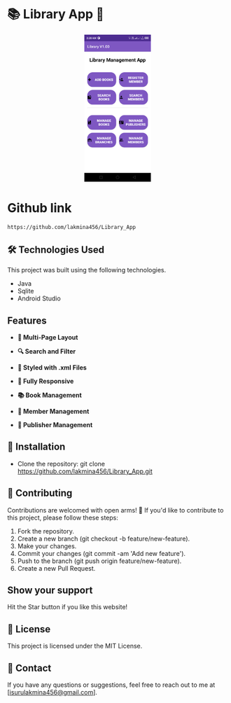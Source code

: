 # 📚 Library App 📖
<div align="center">
    <img alt="Demo" src="Screenshots/Screenshot_20240511-022802.png" width="30%" />
</div>

# Github link 

	https://github.com/lakmina456/Library_App

## **🛠️ Technologies Used**

This project was built using the following technologies.

- Java
- Sqlite
- Android Studio

## **Features**

- **📖 Multi-Page Layout**

- **🔍 Search and Filter**

- **🎨 Styled with .xml Files**

- **📱 Fully Responsive**

- **📚 Book Management**

- **👥 Member Management**

- **🏢 Publisher Management**

## **🚀 Installation**
- Clone the repository: git clone https://github.com/lakmina456/Library_App.git

## 🤝 Contributing

Contributions are welcomed with open arms! 🙌 If you'd like to contribute to this project, 
please follow these steps:

1. Fork the repository.
2. Create a new branch (git checkout -b feature/new-feature).
3. Make your changes.
4. Commit your changes (git commit -am 'Add new feature').
5. Push to the branch (git push origin feature/new-feature).
6. Create a new Pull Request.

## **Show your support**

Hit the Star button if you like this website!

## **📝 License**
This project is licensed under the MIT License.

## **📧 Contact**
If you have any questions or suggestions, feel free to reach out to me at [isurulakmina456@gmail.com].
